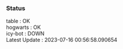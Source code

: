 ### Status


table : OK  
hogwarts : OK  
icy-bot : DOWN  
Latest Update : 2023-07-16 00:56:58.090654
